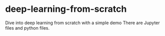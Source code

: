 # deep-learning-from-scratch
Dive into deep learning from scratch with a simple demo
There are Jupyter files and python files.
